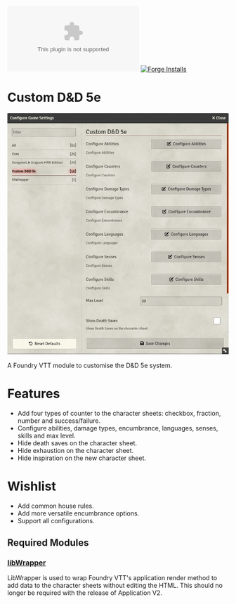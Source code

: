 ![Downloads](https://img.shields.io/github/downloads/Larkinabout/fvtt-custom-dnd5e/latest/module.zip?color=2b82fc&label=DOWNLOADS&style=for-the-badge) [![Forge Installs](https://img.shields.io/badge/dynamic/json?label=Forge%20Installs&query=package.installs&suffix=%25&url=https%3A%2F%2Fforge-vtt.com%2Fapi%2Fbazaar%2Fpackage%2Fcustom-dnd5e&colorB=448d34&style=for-the-badge)](https://forge-vtt.com/bazaar#package=custom-dnd5e)

# Custom D&D 5e

![Custom D&D 5e Settings](./.github/readme/custom-dnd5e-settings.png)

A Foundry VTT module to customise the D&D 5e system.

# Features
- Add four types of counter to the character sheets: checkbox, fraction, number and success/failure.
- Configure abilities, damage types, encumbrance, languages, senses, skills and max level.
- Hide death saves on the character sheet.
- Hide exhaustion on the character sheet.
- Hide inspiration on the new character sheet.

# Wishlist
- Add common house rules.
- Add more versatile encumbrance options.
- Support all configurations.

## Required Modules
### [libWrapper](https://foundryvtt.com/packages/lib-wrapper)
LibWrapper is used to wrap Foundry VTT's application render method to add data to the character sheets without editing the HTML. This should no longer be required with the release of Application V2.